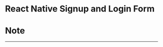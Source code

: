 # React Native Signup and Login Form

# Note
----------------------------------------------------------------------------------------------------------------------------

